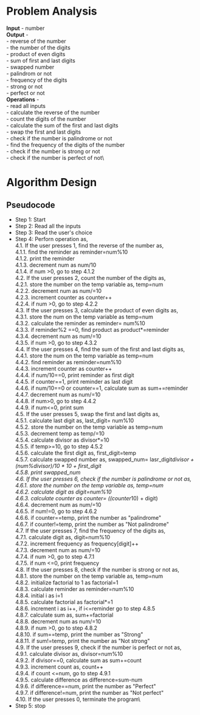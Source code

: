 # Problem Analysis
**Input** - number\
**Output** - \
    - reverse of the number\
    - the number of the digits\
    - product of even digits\
    - sum of first and last digits\
    - swapped number\
    - palindrom or not\
    - frequency of the digits\
    - strong or not\
    - perfect or not\
**Operations** -\
    - read all inputs\
    - calculate the reverse of the number\
    - count the digits of the number\
    - calculate the sum of the first and last digits\
    - swap the first and last digits\
    - check if the number is palindrome or not\
    - find the frequency of the digits of the number\
    - check if the number is strong or not\
    - check if the number is perfect of not\
# Algorithm Design
## Pseudocode
+ Step 1: Start
+ Step 2: Read all the inputs
+ Step 3: Read the user's choice
+ Step 4: Perforn operation as,\
      4.1. If the user presses 1, find the reverse of the number as,\
                4.1.1. find the reminder as reminder=num%10\
                4.1.2. print the reminder\
                4.1.3. decrement num as num/10\
                4.1.4. if num >0, go to step 4.1.2\
      4.2. If the user presses 2, count the number of the digits as,\
                4.2.1. store the number on the temp variable as, temp=num\
                4.2.2. decrement num as num/=10\
                4.2.3. increment counter as counter++\
                4.2.4. if num >0, go to step 4.2.2\
      4.3. If the user presses 3, calculate the product of even digits as,\
                4.3.1. store the num on the temp variable as temp=num\
                4.3.2. calculate the reminder as reminder= num%10\
                4.3.3. if reminder%2 ==0, find product as product*=reminder\
                4.3.4. decrement num as num/=10\
                4.3.5. if num >0, go to step 4.3.2\
      4.4. If the user presses 4, find the sum of the first and last digits as,\
               4.4.1. store the num on the temp variable as temp=num\
               4.4.2. find reminder as reminder=num%10\
               4.4.3. increment counter as counter++\
               4.4.4. if num/10==0, print reminder as first digit\
               4.4.5. if counter==1, print reminder as last digit\
               4.4.6. if num/10==0 or counter==1, calculate sum as sum+=reminder\
               4.4.7. decrement num as num/=10\
               4.4.8. if num>0, go to step 4.4.2\
               4.4.9. if num<=0, print sum\
     4.5. If the user presses 5, swap the first and last digits as,\
               4.5.1. calculate last digit as, last_digit= num%10\
               4.5.2. store the number on the temp variable as temp=num\
               4.5.3. decrement temp as temp/=10\
               4.5.4. calculate divisor as divisor*=10\
               4.5.5. if temp>=10, go to step 4.5.2\
               4.5.6. calculate the first digit as, first_digit=temp\
               4.5.7. calculate swapped number as, swapped_num= lasr_digit*divisor + (num%divisor)/10 * 10 + first_digit\
               4.5.8. print swapped_num\
     4.6.  If the user presses 6, check if the number is palindrome or not as,\
               4.6.1. store the number on the temp variable as, temp=num\
               4.6.2. calculate digit as digit=num%10\
               4.6.3. calculate counter as counter= ((counter*10) + digit)\
               4.6.4. decrement num as num/=10\
               4.6.5. if num!=0, go to step 4.6.2\
               4.6.6. if counter==temp, print the number as "palindrome"\
               4.6.7. if counter!=temp, print the number as "Not palindrome"\
     4.7.  If the user presses 7, find the frequency of the digits as,\
              4.7.1. calculate digit as, digit=num%10\
              4.7.2. increment frequency as frequency[digit]++\
              4.7.3. decrement num as num/=10\
              4.7.4. if num >0, go to step 4.7.1\
              4.7.5. if num <=0, print frequency\
     4.8. If the user presses 8, check if the number is strong or not as,\
              4.8.1. store the number on the temp variable as, temp=num\
              4.8.2. initialize factorial to 1 as factorial=1\
              4.8.3. calculate reminder as reminder=num%10\
              4.8.4. initial i as i=1\
              4.8.5. calculate factorial as factorial*=1\
              4.8.6. increment i as i++, if i<=reminder go to step 4.8.5\
              4.8.7. calculate sum as, sum+=factorial\
              4.8.8. decrement num as num/=10\
              4.8.9. if num >0, go to step 4.8.2\
              4.8.10. if sum==temp, print the number as "Strong"\
              4.8.11. if sum!=temp, print the number as "Not strong"\
     4.9. If the user presses 9, check if the number is perfect or not as,\
              4.9.1. calculate divisor as, divisor=num%10\
              4.9.2. if divisor==0, calculate sum as sum+=count\
              4.9.3. increment count as, count++\
              4.9.4. if count <=num, go to step 4.9.1\
              4.9.5. calculate difference as difference=sum-num\
              4.9.6. if difference==num, print the number as "Perfect"\
              4.9.7. if difference!=num, print the number as "Not perfect"\
    4.10. If the user presses 0, terminate the program\
+ Step 5: stop 
           
     















